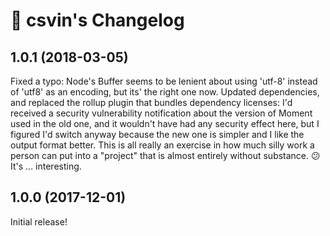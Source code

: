 # 👛 csvin's Changelog

## 1.0.1 (2018-03-05)

Fixed a typo: Node's Buffer seems to be lenient about using 'utf-8' instead of 'utf8' as an encoding, but its' the right one now. Updated dependencies, and replaced the rollup plugin that bundles dependency licenses: I'd received a security vulnerability notification about the version of Moment used in the old one, and it wouldn't have had any security effect here, but I figured I'd switch anyway because the new one is simpler and I like the output format better. This is all really an exercise in how much silly work a person can put into a "project" that is almost entirely without substance. 😕 It's … interesting.

## 1.0.0 (2017-12-01)

Initial release!
